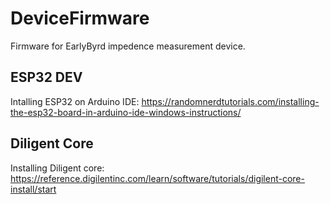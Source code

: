 # DeviceFirmware
Firmware for EarlyByrd impedence measurement device.
## ESP32 DEV
Intalling ESP32 on Arduino IDE: https://randomnerdtutorials.com/installing-the-esp32-board-in-arduino-ide-windows-instructions/
## Diligent Core
Installing Diligent core: https://reference.digilentinc.com/learn/software/tutorials/digilent-core-install/start
